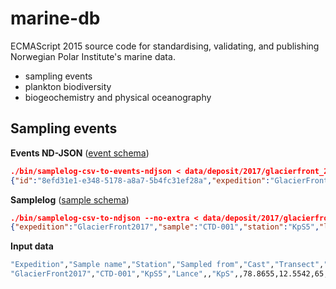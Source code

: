 # marine-db
ECMAScript 2015 source code for standardising, validating, and publishing Norwegian Polar Institute's marine data.

* sampling events
* plankton biodiversity
* biogeochemistry and physical oceanography

## Sampling events

**Events ND-JSON** ([event schema](web/schema/event-schema.json))
```json
./bin/samplelog-csv-to-events-ndjson < data/deposit/2017/glacierfront_2017_samplelog.csv | head -n1
{"id":"8efd31e1-e348-5178-a8a7-5b4fc31ef28a","expedition":"GlacierFront2017","station":"KpS5","time":"2017-07-25T08:53:00Z","longitude":12.5542,"latitude":78.8655,"samples":[{"sample":"CTD-001","station":"KpS5","extra":{"sampled_from":"Lance","cast":"","transect":"KpS","gps":"","dist_krone":"825","dist_conway":"13286","dist_kongs":"10071","tow_distance_m":"","deployment_time_days":"","salinity":"","temp":"","ph":"","sampleremarks":""},"gear":"Ship CTD","depth_from":65,"depth_to":0,"sample_type":"CTD","filtered_volume":0,"responsible":"Olga Pavlova"}]}

```

**Samplelog** ([sample schema](web/schema/sample-schema.json))
```json
./bin/samplelog-csv-to-ndjson --no-extra < data/deposit/2017/glacierfront_2017_samplelog.csv | head -n1
{"expedition":"GlacierFront2017","sample":"CTD-001","station":"KpS5","latitude":78.8655,"longitude":12.5542,"depth_bottom":65,"time":"2017-07-25T08:53:00Z","gear":"Ship CTD","depth_from":65,"depth_to":0,"sample_type":"CTD","filtered_volume":0,"responsible":"Olga Pavlova"}
```

**Input data**
```bash
"Expedition","Sample name","Station","Sampled from","Cast","Transect","gps","Latitude (decimals)","Longitude (decimals)","Bottom depth (m)","dist.krone","dist.conway","dist.kongs","Tow distance (m)","Deployment time (days)","Sampling date (UTC)","Gear","Sampling depth (m) from","Sampling depth (m) to","Sample type","Filtration volume (ml)","Salinity","Temp.","pH","Responsible","Comment"
"GlacierFront2017","CTD-001","KpS5","Lance",,"KpS",,78.8655,12.5542,65,825,13286,10071,,,"25/07/2017 08:53","CTD",65,0,"CTD",,,,,"Olga Pavlova",
